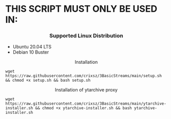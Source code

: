 <h1> THIS SCRIPT MUST ONLY BE USED IN: </h1>
<h3 align="center">Supported Linux Distribution</h3>
<p align="center">
  <ul>
    <li>Ubuntu 20.04 LTS</li>
    <li>Debian 10 Buster</li>
  </ul>
</p>
<p align="center"><bold>Installation </bold></p>


```
wget https://raw.githubusercontent.com/crixsz/3BasicStreams/main/setup.sh && chmod +x setup.sh && bash setup.sh

```

<p align="center"><bold>Installation of ytarchive proxy</bold></p>


```
wget https://raw.githubusercontent.com/crixsz/3BasicStreams/main/ytarchive-installer.sh && chmod +x ytarchive-installer.sh && bash ytarchive-installer.sh

```